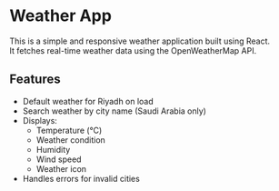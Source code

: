 # Weather App 

This is a simple and responsive weather application built using React.  
It fetches real-time weather data using the OpenWeatherMap API.

## Features

- Default weather for Riyadh on load
- Search weather by city name (Saudi Arabia only)
- Displays:
  - Temperature (°C)
  - Weather condition
  - Humidity
  - Wind speed
  - Weather icon
- Handles errors for invalid cities